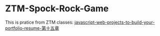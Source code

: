 # ZTM-Spock-Rock-Game
This is pratice from ZTM classes: [javascript-web-projects-to-build-your-portfolio-resume-第十五章](https://www.udemy.com/course/javascript-web-projects-to-build-your-portfolio-resume/?couponCode=ACCAGE0923)
